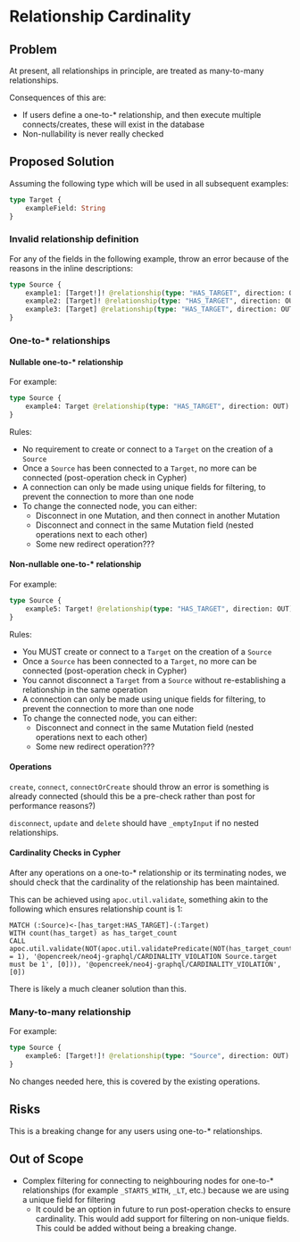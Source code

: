 # Relationship Cardinality

## Problem

At present, all relationships in principle, are treated as many-to-many relationships.

Consequences of this are:

-   If users define a one-to-\* relationship, and then execute multiple connects/creates, these will exist in the database
-   Non-nullability is never really checked

## Proposed Solution

Assuming the following type which will be used in all subsequent examples:

```graphql
type Target {
    exampleField: String
}
```

### Invalid relationship definition

For any of the fields in the following example, throw an error because of the reasons in the inline descriptions:

```graphql
type Source {
    example1: [Target!]! @relationship(type: "HAS_TARGET", direction: OUT) # If there are no relationships, then should always be empty array and not null
    example2: [Target]! @relationship(type: "HAS_TARGET", direction: OUT) # This suggests a relationship with no target node
    example3: [Target] @relationship(type: "HAS_TARGET", direction: OUT) # This is a combination of both of the above problems
}
```

### One-to-\* relationships

#### Nullable one-to-\* relationship

For example:

```graphql
type Source {
    example4: Target @relationship(type: "HAS_TARGET", direction: OUT)
}
```

Rules:

-   No requirement to create or connect to a `Target` on the creation of a `Source`
-   Once a `Source` has been connected to a `Target`, no more can be connected (post-operation check in Cypher)
-   A connection can only be made using unique fields for filtering, to prevent the connection to more than one node
-   To change the connected node, you can either:
    -   Disconnect in one Mutation, and then connect in another Mutation
    -   Disconnect and connect in the same Mutation field (nested operations next to each other)
    -   Some new redirect operation???

#### Non-nullable one-to-\* relationship

For example:

```graphql
type Source {
    example5: Target! @relationship(type: "HAS_TARGET", direction: OUT)
}
```

Rules:

-   You MUST create or connect to a `Target` on the creation of a `Source`
-   Once a `Source` has been connected to a `Target`, no more can be connected (post-operation check in Cypher)
-   You cannot disconnect a `Target` from a `Source` without re-establishing a relationship in the same operation
-   A connection can only be made using unique fields for filtering, to prevent the connection to more than one node
-   To change the connected node, you can either:
    -   Disconnect and connect in the same Mutation field (nested operations next to each other)
    -   Some new redirect operation???

#### Operations

`create`, `connect`, `connectOrCreate` should throw an error is something is already connected (should this be a pre-check rather than post for performance reasons?)

`disconnect`, `update` and `delete` should have `_emptyInput` if no nested relationships.

#### Cardinality Checks in Cypher

After any operations on a one-to-\* relationship or its terminating nodes, we should check that the cardinality of the relationship has been maintained.

This can be achieved using `apoc.util.validate`, something akin to the following which ensures relationship count is 1:

```cypher
MATCH (:Source)<-[has_target:HAS_TARGET]-(:Target)
WITH count(has_target) as has_target_count
CALL apoc.util.validate(NOT(apoc.util.validatePredicate(NOT(has_target_count = 1), '@opencreek/neo4j-graphql/CARDINALITY_VIOLATION Source.target must be 1', [0])), '@opencreek/neo4j-graphql/CARDINALITY_VIOLATION', [0])
```

There is likely a much cleaner solution than this.

### Many-to-many relationship

For example:

```graphql
type Source {
    example6: [Target!]! @relationship(type: "Source", direction: OUT)
}
```

No changes needed here, this is covered by the existing operations.

## Risks

This is a breaking change for any users using one-to-\* relationships.

## Out of Scope

-   Complex filtering for connecting to neighbouring nodes for one-to-\* relationships (for example `_STARTS_WITH`, `_LT`, etc.) because we are using a unique field for filtering
    -   It could be an option in future to run post-operation checks to ensure cardinality. This would add support for filtering on non-unique fields. This could be added without being a breaking change.
